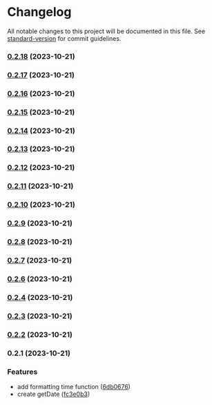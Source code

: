 # Changelog

All notable changes to this project will be documented in this file. See [standard-version](https://github.com/conventional-changelog/standard-version) for commit guidelines.

### [0.2.18](https://github.com/teplostanski/tictic/compare/v0.2.17...v0.2.18) (2023-10-21)

### [0.2.17](https://github.com/teplostanski/tictic/compare/v0.2.16...v0.2.17) (2023-10-21)

### [0.2.16](https://github.com/teplostanski/tictic/compare/v0.2.15...v0.2.16) (2023-10-21)

### [0.2.15](https://github.com/teplostanski/tictic/compare/v0.2.13...v0.2.15) (2023-10-21)

### [0.2.14](https://github.com/teplostanski/tictic/compare/v0.2.13...v0.2.14) (2023-10-21)

### [0.2.13](https://github.com/teplostanski/tictic/compare/v0.2.12...v0.2.13) (2023-10-21)

### [0.2.12](https://github.com/teplostanski/tictic/compare/v0.2.11...v0.2.12) (2023-10-21)

### [0.2.11](https://github.com/teplostanski/tictic/compare/v0.2.10...v0.2.11) (2023-10-21)

### [0.2.10](https://github.com/teplostanski/tictic/compare/v0.2.9...v0.2.10) (2023-10-21)

### [0.2.9](https://github.com/teplostanski/tictic/compare/v0.2.8...v0.2.9) (2023-10-21)

### [0.2.8](https://github.com/teplostanski/tictic/compare/v0.2.7...v0.2.8) (2023-10-21)

### [0.2.7](https://github.com/teplostanski/tictic/compare/v0.2.6...v0.2.7) (2023-10-21)

### [0.2.6](https://github.com/teplostanski/tictic/compare/v0.2.4...v0.2.6) (2023-10-21)

### [0.2.4](https://github.com/teplostanski/tictic/compare/v0.2.3...v0.2.4) (2023-10-21)

### [0.2.3](https://github.com/teplostanski/tictic/compare/v0.2.2...v0.2.3) (2023-10-21)

### [0.2.2](https://github.com/teplostanski/tictic/compare/v0.2.1...v0.2.2) (2023-10-21)

### 0.2.1 (2023-10-21)


### Features

* add formatting time function ([6db0676](https://github.com/teplostanski/tictic/commit/6db067673483130be51986a944d6947c6a7aac56))
* create getDate ([fc3e0b3](https://github.com/teplostanski/tictic/commit/fc3e0b32d510e728a0129eebcdc9bddf40f9badd))
